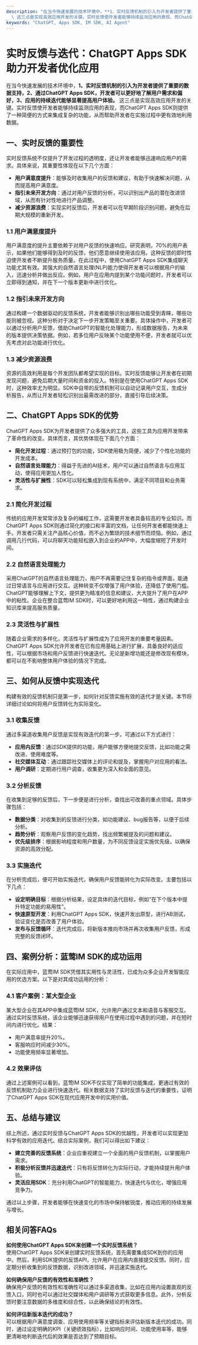 ```yaml
---
description: "在当今快速发展的技术环境中，**1、实时反馈机制的引入为开发者提供了重要的数据支持，2、通过ChatGPT Apps SDK，开发者可以更好地了解用户需求和偏好，3、应用的持续迭代能够显著提高用户体验。**\
  \ 这三点是实现高效应用开发的关键。实时反馈使开发者能够持续监测应用的表现，而ChatGPT Apps SDK则提供了一种简便的方式来集成复杂的功能，从而帮助开发者在实施过程中更有效地利用数据。"
keywords: "ChatGPT, Apps SDK, IM SDK, AI Agent"
---
```

# 实时反馈与迭代：ChatGPT Apps SDK助力开发者优化应用  

在当今快速发展的技术环境中，**1、实时反馈机制的引入为开发者提供了重要的数据支持，2、通过ChatGPT Apps SDK，开发者可以更好地了解用户需求和偏好，3、应用的持续迭代能够显著提高用户体验。** 这三点是实现高效应用开发的关键。实时反馈使开发者能够持续监测应用的表现，而ChatGPT Apps SDK则提供了一种简便的方式来集成复杂的功能，从而帮助开发者在实施过程中更有效地利用数据。

## **一、实时反馈的重要性**

实时反馈系统不仅提升了开发过程的透明度，还让开发者能够迅速响应用户的需求。具体来说，其重要性体现在以下几个方面：

- **用户满意度提升**：能够及时收集用户的反馈和建议，有助于快速解决问题，从而提高用户满意度。
- **指引未来开发方向**：通过对用户反馈的分析，可以识别出产品的潜在改进领域，从而有针对性地进行产品调整。
- **减少资源浪费**：实现实时反馈后，开发者可以在早期阶段识别问题，避免在后期大规模的重新开发。

### 1.1 用户满意度提升

用户满意度的提升主要依赖于对用户反馈的快速响应。研究表明，70%的用户表示，如果他们能够得到及时的反馈，他们愿意继续使用该应用。这种反馈的即时性迫使开发者不断提升服务质量。在此过程中，使用ChatGPT Apps SDK集成聊天功能尤其有效。其强大的自然语言处理(NLP)能力使得开发者可以根据用户的输入，迅速分析并做出反应。例如，用户在应用内提到某个功能问题时，开发者可以立即得到通知，并在下一个版本更新中进行优化。

### 1.2 指引未来开发方向

通过构建一个数据驱动的反馈系统，开发者能够识别出哪些功能受到青睐，哪些功能则被忽视。这种分析对于决定下一步开发策略至关重要。具体操作中，开发者可以通过分析用户反馈，借助ChatGPT的智能化处理能力，形成数据报告，为未来的版本提供决策依据。例如，若多位用户反映某个功能使用不便，开发者就可以优先考虑对此功能进行优化。

### 1.3 减少资源浪费

资源的高效利用是每个开发团队都希望实现的目标。实时反馈能够让开发者在初期发现问题，避免后期大量时间和资金的投入。特别是在使用ChatGPT Apps SDK时，这种效率尤为明显。SDK中自带的反馈机制可以自动记录用户交互，生成分析报告，从而让开发者轻松识别出最需改进的部分，直接引导后续决策。

## **二、ChatGPT Apps SDK的优势**

ChatGPT Apps SDK为开发者提供了众多强大的工具，这些工具为应用开发带来了革命性的改变。具体而言，其优势体现在下面几个方面：

- **简化开发过程**：通过预打包的功能，SDK使用极为简便，减少了个性化功能的开发成本。
- **自然语言处理能力**：得益于先进的AI技术，用户可以通过自然语言与应用互动，使得应用更加人性化。
- **灵活性与扩展性**：SDK可以轻松集成到现有系统中，满足不同项目和业务需求。

### 2.1 简化开发过程

传统的应用开发常常涉及复杂的编程工作，这需要开发者具备较高的专业知识。而ChatGPT Apps SDK则通过简化的接口和丰富的文档，让任何开发者都能快速上手。开发者只需关注产品核心价值，而不必为繁琐的技术细节而烦恼。例如，通过调用几行代码，可以将聊天功能轻松嵌入到企业的APP中，大幅度缩短了开发时间。

### 2.2 自然语言处理能力

采用ChatGPT的自然语言处理能力，用户不再需要记住复杂的指令或界面，能通过日常语言与应用进行交互。这种转变不仅增强了用户体验，还降低了使用门槛。ChatGPT能够理解上下文，提供更为精准的信息和建议，大大提升了用户在APP中的粘性。企业在整合蓝莺IM SDK时，可以更好地利用这一特性，通过构建企业知识库来提高服务质量。

### 2.3 灵活性与扩展性

随着企业需求的多样化，灵活性与扩展性成为了应用开发的重要考量因素。ChatGPT Apps SDK允许开发者在已有应用基础上进行扩展，具备良好的适应性，可以根据市场和用户反馈进行快速迭代。无论是新增功能还是修改现有模块，都可以在不影响整体用户体验的情况下完成。

## **三、如何从反馈中实现迭代**

构建有效的反馈机制只是第一步，如何针对反馈实施有效的迭代才是关键。本节将详细讨论如何将用户反馈转化为实际变化。

### 3.1 收集反馈

通过多渠道收集用户反馈是实现有效迭代的第一步。可通过以下方式进行：

- **应用内反馈**：通过SDK提供的功能，用户能够方便地提交反馈，比如功能之需改进、使用难度等。
- **社交媒体互动**：通过跟踪社交媒体上的评论和提及，掌握用户对应用的看法。
- **用户调研**：定期进行用户调查，收集更为深入和全面的意见。

### 3.2 分析反馈

在收集到足够的反馈后，下一步便是进行分析，查找出可改善的重点领域。具体步骤包括：

- **数据分类**：对收集到的反馈进行分类，如功能建议、bug报告等，以便于后续分析。
- **趋势分析**：观察用户反馈的变化趋势，找出频繁被提及的问题和建议。
- **优先级排序**：根据影响程度和用户数量，为不同反馈设定实施优先级，以确保资源的高效分配。

### 3.3 实施迭代

在分析完成后，便可开始实施迭代，确保用户反馈能转化为实际改变。主要包括以下几点：

- **设定明确目标**：根据分析结果，设定具体的迭代目标，例如“在下个版本中提升特定功能的易用性”。
- **快速原型开发**：利用ChatGPT Apps SDK，快速开发出原型，进行AB测试，验证变化是否改善了用户体验。
- **发布与反馈循环**：迭代完成后，将新版本推向市场并再次收集用户反馈，形成完整的反馈闭环。

## **四、案例分析：蓝莺IM SDK的成功运用**

在实际应用中，蓝莺IM SDK凭借其实用性与灵活性，已成为众多企业开发智能应用的优选方案。以下是对其成功运用的分析：

### 4.1 客户案例：某大型企业

某大型企业在其APP中集成蓝莺IM SDK，允许用户通过文本和语音与客服交互。通过实时反馈系统，该企业能够迅速获得用户在使用过程中遇到的问题，并在短时间内进行优化。结果：

- 用户满意率提升20%。
- 客服响应时间减少30%。
- 功能使用频率显著增加。

### 4.2 效果评估

通过上述案例可以看到，蓝莺IM SDK不仅实现了简单的功能集成，更通过有效的反馈机制助力企业进行快速迭代。相关数据支持了实时反馈与迭代的重要性，证明了ChatGPT Apps SDK在现代应用开发中的实用价值。

## **五、总结与建议**

综上所述，通过实时反馈与ChatGPT Apps SDK的优越性，开发者可以实现更加科学有效的应用迭代。结合实际案例，我们可以得出如下建议：

- **建立完善的反馈系统**：企业应重视建立一个全面的用户反馈机制，以掌握用户需求。
- **积极分析反馈并迅速迭代**：只有将反馈转化为实际行动，才能持续提升用户体验。
- **灵活应用SDK**：充分利用ChatGPT的智能能力，快速迭代与优化，增强应用竞争力。

通过以上步骤，开发者能够在快速变化的市场中保持敏锐度，推动应用的持续发展与增长。  

## **相关问答FAQs**  

**如何使用ChatGPT Apps SDK来创建一个实时反馈系统？**  
使用ChatGPT Apps SDK来创建实时反馈系统，首先需要集成SDK到你的应用中。然后，利用SDK提供的反馈API，允许用户在应用内直接提交反馈。同时，应定期分析收集到的反馈数据，识别改进领域，并迅速实施迭代。

**如何确保用户反馈的有效性和准确性？**  
确保用户反馈的有效性和准确性可以通过多渠道收集，比如在应用内设置直观的反馈入口，同时也可以通过社交媒体和用户调研等方式获取更多信息。此外，分析反馈时要注意数据的多维度和综合性，以此确保结论的有效性。

**如何评估新版本迭代的成功？**  
可以根据用户满意度调查、应用使用频率等关键指标来评估新版本迭代的成功。同时，通过设定明确的KPI（关键绩效指标），比如响应时间、功能使用率等，能够更清晰地判断迭代后的效果是否达到了预期目标。
